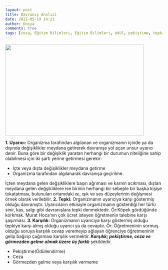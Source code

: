 ```yaml
---
layout: post
title: Davranış Analizi
date: 2011-05-19 14:21
author: Dosya
comments: true
tags: [ceza, Eğitim Bilimleri, Eğitim Bilimleri, ödül, pekiştime, tepki, uyarıcı]
---
```

<a href="http://www.egitimvaktim.com/dosyalar/2011/05/davranis-analizi.jpg"><img class="alignnone size-full wp-image-790" title="davranis-analizi" alt="" src="http://www.egitimvaktim.com/dosyalar/2011/05/davranis-analizi.jpg" width="443" height="291" /></a>

<strong>1. Uyarıcı:</strong>
Organizma tarafından algılanan ve organizmanın içinde ya da dışında değişiklikler meydana getirerek davranışa yol açan unsur uyarıcı denir. Buna göre bir değişiklik yaratan herhangi bir durumun niteliğine sahip olabilmesi için iki şartı yerine getirmesi gerekir:
<ul>
	<li>İçte veya dışta değişiklikler meydana getirme</li>
	<li>Organizma tarafından algılanarak davranışa geçirilme.</li>
</ul>
İçten meydana gelen değşikliklere başın ağrıması ve karnın acıkması, dıştan meydana gelen değşikliklere ise birinin herhangi bir sebeple bir başka kişiye tokatatması, bulunulan ortamdaki ısı, ışık ve ses düzeylerinin değişmesi örnek olarak verilebilir.
<strong>2. Tepki:</strong>
Organizmanın uyarıcıya karşı göstermiş olduğu davranıştır. Uyarıcıların etkisiyle organizmanın gösterdiği her türlü sinir, kas, salgı gibi davranışlara tepki denmektedir.
Ör:Köpek gördüğünde korkmak. Murat Hoca’nın çok ücret isteyen öğretmenin talebine karşı şaşırması.
<strong>3. Karşılık:</strong>
Organizmanın uyarıcıya karşı göstermiş olduğu tepkiye karşı almış olduğu uyarıcı ya da cevaptır. Ör: Öğretmeninin sormuş olduğu soruya karşılık cevap veremeyip ağlayan öğrenciye öğretmeninin gelip bağırıp çağırması karşılık vermektir.<em><strong> Karşılık; pekiştirme, ceza ve görmezden gelme olmak üzere üç farklı</strong></em> şekildedir.
<ul>
	<li>Pekiştirme(Ödüllendirme)</li>
	<li>Ceza</li>
	<li>Görmezden gelme veya karşılık vermeme</li>
</ul>
